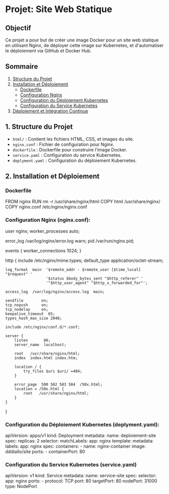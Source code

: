 # Projet: Site Web Statique 

## Objectif

Ce projet a pour but de créer une image Docker pour un site web statique en utilisant Nginx, de déployer cette image sur Kubernetes, et d'automatiser le déploiement via GitHub et Docker Hub.

## Sommaire

1. [Structure du Projet](#structure-du-projet)
2. [Installation et Déploiement](#installation-et-déploiement)
   - [Dockerfile](#dockerfile)
   - [Configuration Nginx](#configuration-nginx-nginxconf)
   - [Configuration du Déploiement Kubernetes](#configuration-du-déploiement-kubernetes-deplymentyaml)
   - [Configuration du Service Kubernetes](#configuration-du-service-kubernetes-serviceyaml)
3. [Déploiement et Intégration Continue](#déploiement-et-intégration-continue)

## 1. Structure du Projet

- `html/` : Contient les fichiers HTML, CSS, et images du site.
- `nginx.conf` : Fichier de configuration pour Nginx.
- `dockerfile` : Dockerfile pour construire l'image Docker.
- `service.yaml` : Configuration du service Kubernetes.
- `deplyment.yaml` : Configuration du déploiement Kubernetes.

## 2. Installation et Déploiement

### Dockerfile

FROM nginx
RUN rm -r /usr/share/nginx/html
COPY html /usr/share/nginx/
COPY nginx.conf /etc/nginx/nginx.conf

### Configuration Nginx (nginx.conf):
user  nginx;
worker_processes  auto;

error_log  /var/log/nginx/error.log warn;
pid        /var/run/nginx.pid;

events {
    worker_connections  1024;
}

http {
    include       /etc/nginx/mime.types;
    default_type  application/octet-stream;

    log_format  main  '$remote_addr - $remote_user [$time_local] "$request" '
                      '$status $body_bytes_sent "$http_referer" '
                      '"$http_user_agent" "$http_x_forwarded_for"';

    access_log  /var/log/nginx/access.log  main;

    sendfile        on;
    tcp_nopush      on;
    tcp_nodelay     on;
    keepalive_timeout  65;
    types_hash_max_size 2048;

    include /etc/nginx/conf.d/*.conf;

    server {
        listen       80;
        server_name  localhost;

        root   /usr/share/nginx/html;
        index  index.html index.htm;

        location / {
            try_files $uri $uri/ =404;
        }

        error_page  500 502 503 504  /50x.html;
        location = /50x.html {
            root   /usr/share/nginx/html;
        }
    }
}

### Configuration du Déploiement Kubernetes (deplyment.yaml):
apiVersion: apps/v1
kind: Deployment
metadata:
  name: deploiement-site
spec:
  replicas: 2
  selector:
    matchLabels:
      app: nginx
  template:
    metadata:
      labels:
        app: nginx
    spec:
      containers:
        - name: nginx-container
          image: dddiallo/site
          ports:
            - containerPort: 80

### Configuration du Service Kubernetes (service.yaml)
apiVersion: v1
kind: Service
metadata:
  name: service-site
spec:
  selector:
    app: nginx
  ports:
    - protocol: TCP
      port: 80
      targetPort: 80
      nodePort: 31000
  type: NodePort

